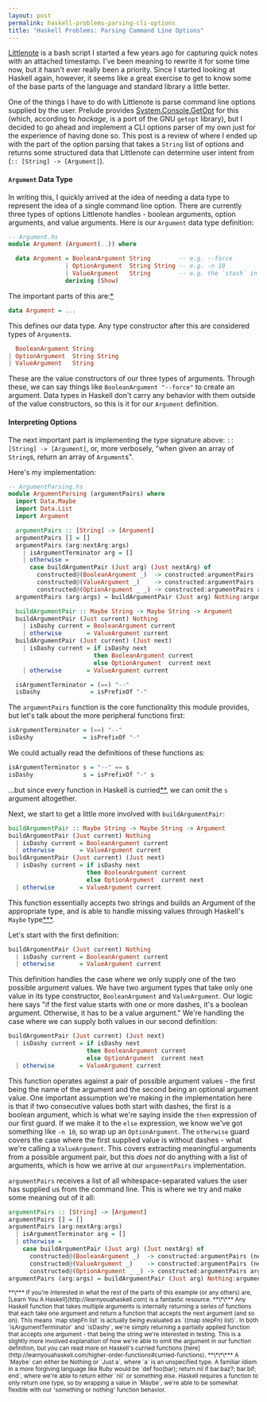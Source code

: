 ```yaml
---
layout: post
permalink: haskell-problems-parsing-cli-options
title: "Haskell Problems: Parsing Command Line Options"
---
```


[Littlenote](https://github.com/jtrim/Littlenote) is a bash script I started a few years ago for capturing quick notes with an attached timestamp. I've been meaning to rewrite it for some time now, but it hasn't ever really been a priority. Since I started looking at Haskell again, however, it seems like a great exercise to get to know some of the base parts of the language and standard library a little better.

One of the things I have to do with Littlenote is parse command line options supplied by the user. Prelude provides [System.Console.GetOpt](http://hackage.haskell.org/package/base-4.7.0.1/docs/System-Console-GetOpt.html) for this (which, according to *hackage*, is a port of the GNU `getopt` library), but I decided to go ahead and implement a CLI options parser of my own just for the experience of having done so. This post is a review of where I ended up with the part of the option parsing that takes a `String` list of options and returns some structured data that Littlenote can determine user intent from (`:: [String] -> [Argument]`).

#### `Argument` Data Type

In writing this, I quickly arrived at the idea of needing a data type to represent the idea of a single command line option. There are currently three types of options Littlenote handles - boolean arguments, option arguments, and value arguments. Here is our `Argument` data type definition:

```haskell
-- Argument.hs
module Argument (Argument(..)) where

  data Argument = BooleanArgument String        -- e.g. --force
                | OptionArgument  String String -- e.g. -n 10
                | ValueArgument   String        -- e.g. the `stash` in `git stash`
                deriving (Show)
```

The important parts of this are:[*](#footnote1)

```haskell
data Argument = ...
```
This defines our data type. Any type constructor after this are considered types of `Argument`s.

```haskell
  BooleanArgument String
| OptionArgument  String String
| ValueArgument   String
```

These are the value constructors of our three types of arguments. Through these, we can say things like `BooleanArgument "--force"` to create an argument. Data types in Haskell don't carry any behavior with them outside of the value constructors, so this is it for our `Argument` definition.

#### Interpreting Options

The next important part is implementing the type signature above: `:: [String] -> [Argument]`, or, more verbosely, "when given an array of `String`s, return an array of `Argument`s".

Here's my implementation:

```haskell
-- ArgumentParsing.hs
module ArgumentParsing (argumentPairs) where
  import Data.Maybe
  import Data.List
  import Argument

  argumentPairs :: [String] -> [Argument]
  argumentPairs [] = []
  argumentPairs (arg:nextArg:args)
    | isArgumentTerminator arg = []
    | otherwise =
      case buildArgumentPair (Just arg) (Just nextArg) of
        constructed@(BooleanArgument _)  -> constructed:argumentPairs (nextArg:args)
        constructed@(ValueArgument _)    -> constructed:argumentPairs (nextArg:args)
        constructed@(OptionArgument _ _) -> constructed:argumentPairs args
  argumentPairs (arg:args) = buildArgumentPair (Just arg) Nothing:argumentPairs args

  buildArgumentPair :: Maybe String -> Maybe String -> Argument
  buildArgumentPair (Just current) Nothing
    | isDashy current = BooleanArgument current
    | otherwise       = ValueArgument current
  buildArgumentPair (Just current) (Just next)
    | isDashy current = if isDashy next
                        then BooleanArgument current
                        else OptionArgument  current next
    | otherwise       = ValueArgument current

  isArgumentTerminator = (==) "--"
  isDashy              = isPrefixOf "-"
```

The `argumentPairs` function is the core functionality this module provides, but let's talk about the more peripheral functions first:

```haskell
isArgumentTerminator = (==) "--"
isDashy              = isPrefixOf "-"
```

We could actually read the definitions of these functions as:

```haskell
isArgumentTerminator s = "--" == s
isDashy              s = isPrefixOf "-" s
```

\...but since every function in Haskell is curried[**](#footnote2), we can omit the `s` argument altogether.

Next, we start to get a little more involved with `buildArgumentPair`:

```haskell
buildArgumentPair :: Maybe String -> Maybe String -> Argument
buildArgumentPair (Just current) Nothing
  | isDashy current = BooleanArgument current
  | otherwise       = ValueArgument current
buildArgumentPair (Just current) (Just next)
  | isDashy current = if isDashy next
                      then BooleanArgument current
                      else OptionArgument  current next
  | otherwise       = ValueArgument current
```

This function essentially accepts two strings and builds an Argument of the appropriate type, and is able to handle missing values through Haskell's `Maybe` type[***](#footnote3).

Let's start with the first definition:

```haskell
buildArgumentPair (Just current) Nothing
  | isDashy current = BooleanArgument current
  | otherwise       = ValueArgument current
```

This definition handles the case where we only supply one of the two possible argument values. We have two argument types that take only one value in its type constructor, `BooleanArgument` and `ValueArgument`. Our logic here says "if the first value starts with one or more dashes, it's a boolean argument. Otherwise, it has to be a value argument." We're handling the case where we can supply both values in our second definition:

```haskell
buildArgumentPair (Just current) (Just next)
  | isDashy current = if isDashy next
                      then BooleanArgument current
                      else OptionArgument  current next
  | otherwise       = ValueArgument current
```

This function operates against a pair of possible argument values - the first being the name of the argument and the second being an optional argument value. One important assumption we're making in the implementation here is that if two consecutive values both start with dashes, the first is a boolean argument, which is what we're saying inside the `then` expression of our first guard. If we make it to the `else` expression, we know we've got something like `-n 10`, so wrap up an `OptionArgument`. The `otherwise` guard covers the case where the first supplied value is without dashes - what we're calling a `ValueArgument`. This covers extracting meaningful arguments from a possible argument pair, but this _does not_ do anything with a list of arguments, which is how we arrive at our `argumentPairs` implementation.

`argumentPairs` receives a list of all whitespace-separated values the user has supplied us from the command line. This is where we try and make some meaning out of it all:

```haskell
argumentPairs :: [String] -> [Argument]
argumentPairs [] = []
argumentPairs (arg:nextArg:args)
  | isArgumentTerminator arg = []
  | otherwise =
    case buildArgumentPair (Just arg) (Just nextArg) of
      constructed@(BooleanArgument _)  -> constructed:argumentPairs (nextArg:args)
      constructed@(ValueArgument _)    -> constructed:argumentPairs (nextArg:args)
      constructed@(OptionArgument _ _) -> constructed:argumentPairs args
argumentPairs (arg:args) = buildArgumentPair (Just arg) Nothing:argumentPairs args
```

<small id="footnote1">
**\*** If you're interested in what the rest of the parts of this example (or any others) are, [Learn You A Haskell](http://learnyouahaskell.com) is a fantastic resource.
</small>

<small id="footnote2">
**\*\*** Any Haskell function that takes multiple arguments is internally returning a series of functions that each take one argument and return a function that accepts the next argument (and so on). This means `map stepFn list` is actually being evaluated as `((map stepFn) list)`. In both `isArgumentTerminator` and `isDashy`, we're simply returning a partially applied function that accepts one argument - that being the string we're interested in testing. This is a slightly more involved explanation of how we're able to omit the argument in our function definition, but you can read more on Haskell's curried functions [here](http://learnyouahaskell.com/higher-order-functions#curried-functions).
</small>

<small id="footnote3">
**\*\*\*** A `Maybe` can either be Nothing or `Just a`, where `a` is an unspecified type. A familiar idiom in a more forgiving language like Ruby would be `def foo(bar); return nil if bar.baz?; bar.bif; end`, where we're able to return either `nil` or something else. Haskell requires a function to only return one type, so by wrapping a value in `Maybe`, we're able to be somewhat flexible with our 'something or nothing' function behavior.
</small>